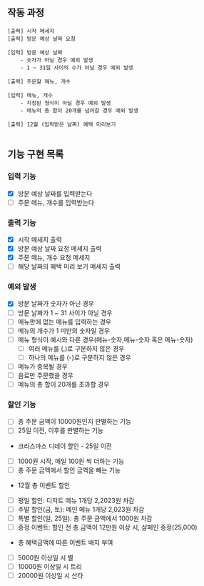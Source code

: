 ## 작동 과정

```
[출력] 시작 메세지
[출력] 방문 예상 날짜 요청
   
[입력] 방문 예상 날짜
    - 숫자가 아닐 경우 예외 발생
    - 1 ~ 31일 사이의 수가 아닐 경우 예외 발생

[출력] 주문할 메뉴, 개수

[입력] 메뉴, 개수
    - 지정된 형식이 아닐 경우 예외 발생
    - 메뉴의 총 합이 20개를 넘어갈 경우 예외 발생

[출력] 12월 (입력받은 날짜) 혜택 미리보기
 
```

## 기능 구현 목록

### 입력 기능

- [x] 방문 예상 날짜를 입력받는다
- [ ] 주문 메뉴, 개수를 입력받는다

### 출력 기능

- [x] 시작 메세지 출력
- [x] 방문 예상 날짜 요청 메세지 출력
- [x] 주문 메뉴, 개수 요청 메세지
- [ ] 해당 날짜의 혜택 미리 보기 메세지 출력

### 예외 발생

- [x] 방문 날짜가 숫자가 아닌 경우
- [ ] 방문 날짜가 1 ~ 31 사이가 아닐 경우
- [ ] 메뉴판에 없는 메뉴를 입력하는 경우
- [ ] 메뉴의 개수가 1 미만의 숫자일 경우
- [ ] 메뉴 형식이 예시와 다른 경우(메뉴-숫자,메뉴-숫자 혹은 메뉴-숫자)
    - [ ] 여러 메뉴를 (,)로 구분하지 않은 경우
    - [ ] 하나의 메뉴를 (-)로 구분하지 않은 경우
- [ ] 메뉴가 중복될 경우
- [ ] 음료만 주문했을 경우
- [ ] 메뉴의 총 합이 20개를 초과할 경우

### 할인 기능

- [ ] 총 주문 금액이 10000원인지 판별하는 기능
- [ ] 25일 이전, 이후를 판별하는 기능

- 크리스마스 디데이 할인 - 25일 이전
- [ ] 1000원 시작, 매일 100원 씩 더하는 기능
- [ ] 총 주문 금액에서 할인 금액을 빼는 기능

- 12월 총 이벤트 할인
- [ ] 평일 할인: 디저트 메뉴 1개당 2,2023원 차감
- [ ] 주말 할인(금, 토): 메인 메뉴 1개당 2,023원 차감
- [ ] 특별 할인(일, 25일): 총 주문 금액에서 1000원 차감
- [ ] 증정 이벤트: 할인 전 총 금액이 12만원 이상 시, 샴페인 증정(25,000)

- 총 혜택금액에 따른 이벤트 배지 부여
- [ ] 5000원 이상일 시 별
- [ ] 10000원 이상일 시 트리
- [ ] 20000원 이상일 시 산타